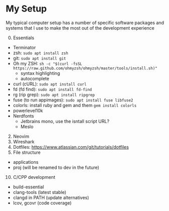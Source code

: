 # My Setup

My typical computer setup has a number of specific software packages and systems that I use to make the most out of the development experience

0. Essentials
  - Terminator
  - zsh: `sudo apt install zsh`
  - git: `sudo apt install git`
  - Oh my ZSH: `sh -c "$(curl -fsSL https://raw.github.com/ohmyzsh/ohmyzsh/master/tools/install.sh)"`
    - syntax highlighting
    - autocomplete
  - curl (cURL): `sudo apt install curl`  
  - fd (fd find): `sudo apt install fd-find`
  - rg (rip grep): `sudo apt install ripgrep`
  - fuse (to run appimages): `sudo apt install fuse libfuse2`
  - colorls: install ruby and gem and them `gem install colorls`
  - powerlevel10k
  - Nerdfonts
    - Jetbrains mono, use the isntall script URL?
    - Meslo
2. Neovim
7. Wireshark
8. Dotfiles: https://www.atlassian.com/git/tutorials/dotfiles
9. File structure
  - applications
  - proj (will be renamed to dev in the future)
10. C/CPP development
  - build-essential
  - clang-tools (latest stable)
  - clangd in PATH (update alternatives)
  - lcov, gcovr (code coverage)
